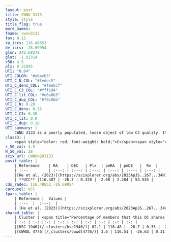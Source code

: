 ```yaml
---
layout: post
title: CWNU 3133
style: style
title_flag: true
more_names: 
fname: cwnu3133
fov: 0.15
ra_icrs: 116.48652
de_icrs: -26.69954
glon: 242.68278
glat: -1.01314
r50: 4.5
plx: 0.32845
UTI: "0.04"
UTI_COLOR: "#e6acb3"
UTI_C_N_COL: "#fedec5"
UTI_C_dens_COL: "#feebcf"
UTI_C_C3_COL: "#fff1d4"
UTI_C_lit_COL: "#e0a6b3"
UTI_C_dup_COL: "#f9c8bb"
UTI_C_N: 0.28
UTI_C_dens: 0.35
UTI_C_C3: 0.38
UTI_C_lit: 0.0
UTI_C_dup: 0.18
UTI_summary: |
    CWNU 3133 is a poorly populated, loose object of low C3 quality. It was recently reported in the literature.<br><br><span style="color: #99180f; font-weight: bold;">Warning: </span>This is likely a duplicate object, which shares a large percentage of members with at least one previously reported entry.
class3: |
    <span style="color: red; font-weight: bold;">C</span><span style="color: #FFC300; font-weight: bold;">B</span>
r_50_val: 4.5
N_50_val: 28
scix_url: CWNU%203133
posit_table: |
    | Reference    | RA    | DEC   | Plx  | pmRA  | pmDE   |  Rv  |
    | :---         | :---: | :---: | :---: | :---: | :---: | :---: |
    |[He et al. (2023)](https://scixplorer.org/abs/2023ApJS..267...34H) | 116.495 | -26.698 | 0.331 | -2.083 | 2.292 | -- |
    | **UCC** |116.487 | -26.7 | 0.328 | -2.08 | 2.284 | 53.545 | 
cds_radec: 116.48652,-26.69954
carousel: UCC
fpars_table: |
    | Reference |  Values |
    | :---  |  :---:  |
    | [He et al. (2023)](https://scixplorer.org/abs/2023ApJS..267...34H) | `A0=0.65, m-M=12.2, logA=8.7` |
shared_table: |
    | Cluster | <span title="Percentage of members that this OC shares with the ones listed">%</span>   | RA   | DEC   | Plx   | pmRA  | pmDE  | Rv | UTI |
    | :-: | :-: |:-: | :-: | :-: | :-: | :-: | :-: | :-: |
    |[HSC 1946](/_clusters/hsc1946/)| 82.1 | 116.48 | -26.7 | 0.33 | -2.08 | 2.27 | 53.55 |0.28 |
    |[CWWDL 4776](/_clusters/cwwdl4776/)| 3.6 | 116.51 | -26.63 | 0.31 | -2.2 | 2.56 | -- |0.12 |
---
```

